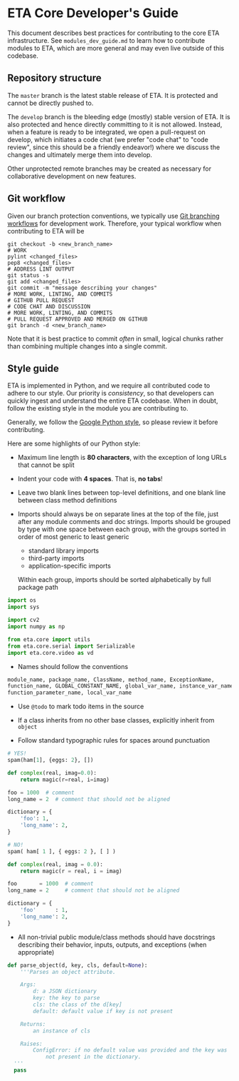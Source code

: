 # ETA Core Developer's Guide

This document describes best practices for contributing to the core ETA
infrastructure. See `modules_dev_guide.md` to learn how to contribute modules
to ETA, which are more general and may even live outside of this codebase.


## Repository structure

The `master` branch is the latest stable release of ETA. It is protected and
cannot be directly pushed to.

The `develop` branch is the bleeding edge (mostly) stable version of ETA. It
is also protected and hence directly committing to it is not allowed.
Instead, when a feature is ready to be integrated, we open a pull-request on
develop, which initiates a code chat (we prefer "code chat" to "code review",
since this should be a friendly endeavor!) where we discuss the changes and
ultimately merge them into develop.

Other unprotected remote branches may be created as necessary for collaborative
development on new features.


## Git workflow

Given our branch protection conventions, we typically use [Git branching
workflows](https://git-scm.com/book/en/v2/Git-Branching-Branching-Workflows)
for development work. Therefore, your typical workflow when contributing to ETA
will be

```shell
git checkout -b <new_branch_name>
# WORK
pylint <changed_files>
pep8 <changed_files>
# ADDRESS LINT OUTPUT
git status -s
git add <changed_files>
git commit -m "message describing your changes"
# MORE WORK, LINTING, AND COMMITS
# GITHUB PULL REQUEST
# CODE CHAT AND DISCUSSION
# MORE WORK, LINTING, AND COMMITS
# PULL REQUEST APPROVED AND MERGED ON GITHUB
git branch -d <new_branch_name>
```

Note that it is best practice to commit *often* in small, logical chunks rather
than combining multiple changes into a single commit.


## Style guide

ETA is implemented in Python, and we require all contributed code to adhere to
our style. Our priority is *consistency*, so that developers can quickly ingest
and understand the entire ETA codebase. When in doubt, follow the existing style
in the module you are contributing to.

Generally, we follow the [Google Python style](
https://google.github.io/styleguide/pyguide.html), so please review it before
contributing.

Here are some highlights of our Python style:

- Maximum line length is **80 characters**, with the exception of long URLs that
  cannot be split

- Indent your code with **4 spaces**. That is, **no tabs**!

- Leave two blank lines between top-level definitions, and one blank line
  between class method definitions

- Imports should always be on separate lines at the top of the file, just after
  any module comments and doc strings. Imports should be grouped by type with
  one space between each group, with the groups sorted in order of most generic
  to least generic
    * standard library imports
    * third-party imports
    * application-specific imports

  Within each group, imports should be sorted alphabetically by full package
  path

```python
import os
import sys

import cv2
import numpy as np

from eta.core import utils
from eta.core.serial import Serializable
import eta.core.video as vd
```

- Names should follow the conventions

```python
module_name, package_name, ClassName, method_name, ExceptionName,
function_name, GLOBAL_CONSTANT_NAME, global_var_name, instance_var_name,
function_parameter_name, local_var_name
```

- Use `@todo` to mark todo items in the source

- If a class inherits from no other base classes, explicitly inherit from
  `object`

- Follow standard typographic rules for spaces around punctuation

```python
# YES!
spam(ham[1], {eggs: 2}, [])

def complex(real, imag=0.0):
    return magic(r=real, i=imag)

foo = 1000  # comment
long_name = 2  # comment that should not be aligned

dictionary = {
    'foo': 1,
    'long_name': 2,
}
```

```python
# NO!
spam( ham[ 1 ], { eggs: 2 }, [ ] )

def complex(real, imag = 0.0):
    return magic(r = real, i = imag)

foo       = 1000  # comment
long_name = 2     # comment that should not be aligned

dictionary = {
    'foo'      : 1,
    'long_name': 2,
}
```

- All non-trivial public module/class methods should have docstrings describing
  their behavior, inputs, outputs, and exceptions (when appropriate)

```python
def parse_object(d, key, cls, default=None):
    '''Parses an object attribute.

    Args:
        d: a JSON dictionary
        key: the key to parse
        cls: the class of the d[key]
        default: default value if key is not present

    Returns:
        an instance of cls

    Raises:
        ConfigError: if no default value was provided and the key was
            not present in the dictionary.
  '''
  pass
```
